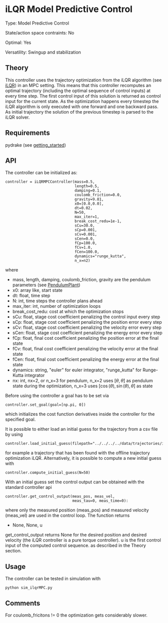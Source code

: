 #  iLQR Model Predictive Control #

Type: Model Predictive Control

State/action space contraints: No

Optimal: Yes

Versatility: Swingup and stabilization

## Theory #

This controller uses the trajectory optimization from the iLQR algorithm (see [iLQR](../../trajectory_optimization/iLQR/README.md)) in an MPC setting. This means that this controller recomputes an optimal trajectory (including the optimal sequence of control inputs) at every time step. The first control input of this solution is returned as control input for the current state. As the optimization happens every timestep the iLQR algorithm is only executed with one forward and one backward pass. As initial trajectory the solution of the previous timestep is parsed to the iLQR solver.

## Requirements #

pydrake (see [getting_started](../../../../docs/getting_started.md))

## API

The controller can be initialized as:

    controller = iLQRMPCController(mass=0.5,
                                   length=0.5,
                                   damping=0.1,
                                   coulomb_friction=0.0,
                                   gravity=9.81,
                                   x0=[0.0,0.0],
                                   dt=0.02,
                                   N=50,
                                   max_iter=1,
                                   break_cost_redu=1e-1,
                                   sCu=30.0,
                                   sCp=0.001,
                                   sCv=0.001,
                                   sCen=0.0,
                                   fCp=100.0,
                                   fCv=1.0,
                                   fCen=100.0,
                                   dynamics="runge_kutta",
                                   n_x=n2)

where

- mass, length, damping, coulomb_friction, gravity are the pendulum parameters (see [PendulumPlant](../../model/README.md))
- x0:   array like, start state
- dt:   float, time step
- N:    int, time steps the controller plans ahead
- max_iter: int, number of optimization loops
- break_cost_redu: cost at which the optimization stops
- sCu: float, stage cost coefficient penalizing the control input every step
- sCp: float, stage cost coefficient penalizing the position error every step
- sCv: float, stage cost coefficient penalizing the velocity error every step
- sCen: float, stage cost coefficient penalizing the energy error every step
- fCp: float, final cost coefficient penalizing the position error at the final state
- fCv: float, final cost coefficient penalizing the velocity error at the final state
- fCen: float, final cost coefficient penalizing the energy error at the final state
- dynamics: string, "euler" for euler integrator, "runge_kutta" for Runge-Kutta integrator
- nx: int, nx=2, or n_x=3 for pendulum, n_x=2 uses $`[\theta, \dot{\theta}]`$ as pendulum state during the optimization, n_x=3 uses $`[\cos(\theta), \sin(\theta), \dot{\theta}]`$ as state

Before using the controller a goal has to be set via

    controller.set_goal(goal=[np.pi, 0])

which initializes the cost function derivatives inside the controller for the specified goal.

It is possible to either load an initial guess for the trajectory from a csv file by using

    controller.load_initial_guess(filepath="../../../../data/trajectories/iLQR/trajectory.csv"

for example a trajectory that has been found with the offline trajectory optimization iLQR.
Alternatively, it is possible to compute a new initial guess with

    controller.compute_initial_guess(N=50)

With an initial guess set the control output can be obtained with the standard controller api

    controller.get_control_output(meas_pos, meas_vel,
                                  meas_tau=0, meas_time=0):

where only the measured position (meas_pos) and measured velocity (meas_vel) are used in the control loop. The function returns

- None, None, u

get_control_output returns None for the desired position and desired velocity (the iLQR controller is a pure torque controller). u is the first control input of the computed control sequence. as described in the Theory section.

## Usage #

The controller can be tested in simulation with

    python sim_ilqrMPC.py

## Comments

For coulomb_fricitons != 0 the optimization gets considerably slower.
